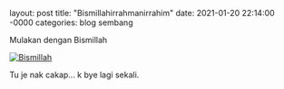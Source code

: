 layout: post
title: "Bismillahirrahmanirrahim"
date: 2021-01-20 22:14:00 -0000
categories: blog sembang

Mulakan dengan Bismillah

[![Bismillah](https://img.youtube.com/vi/KC2EgOmrMJk/0.jpg)](https://www.youtube.com/watch?v=KC2EgOmrMJk)

Tu je nak cakap... k bye lagi sekali.